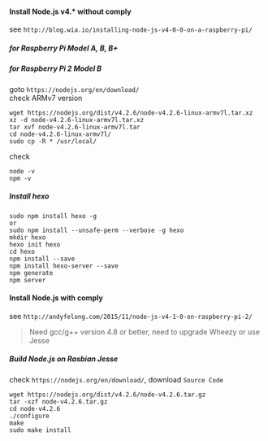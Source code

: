 #### Install Node.js v4.* without comply

see `http://blog.wia.io/installing-node-js-v4-0-0-on-a-raspberry-pi/`  

##### for Raspberry Pi Model A, B, B+

##### for Raspberry Pi 2 Model B

goto `https://nodejs.org/en/download/`  
check ARMv7 version  

	wget https://nodejs.org/dist/v4.2.6/node-v4.2.6-linux-armv7l.tar.xz
	xz -d node-v4.2.6-linux-armv7l.tar.xz
	tar xvf node-v4.2.6-linux-armv7l.tar
	cd node-v4.2.6-linux-armv7l/
	sudo cp -R * /usr/local/

check  

	node -v
	npm -v


##### Install hexo

	sudo npm install hexo -g
	or
	sudo npm install --unsafe-perm --verbose -g hexo
	mkdir hexo
	hexo init hexo
	cd hexo
	npm install --save
	npm install hexo-server --save
	npm generate
	npm server

#### Install Node.js with comply

see `http://andyfelong.com/2015/11/node-js-v4-1-0-on-raspberry-pi-2/`  

> Need gcc/g++ version 4.8 or better, need to upgrade Wheezy or use Jesse  

##### Build Node.js on Rasbian Jesse

check `https://nodejs.org/en/download/`, download `Source Code`  

	wget https://nodejs.org/dist/v4.2.6/node-v4.2.6.tar.gz
	tar -xzf node-v4.2.6.tar.gz
	cd node-v4.2.6
	./configure
	make
	sudo make install


